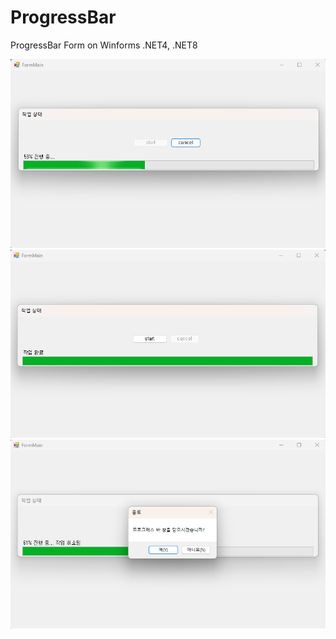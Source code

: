# ProgressBar

ProgressBar Form on Winforms .NET4, .NET8

![Sample](./Resources/sample1.png)
![Sample](./Resources/sample2.png)
![Sample](./Resources/sample3.png)
